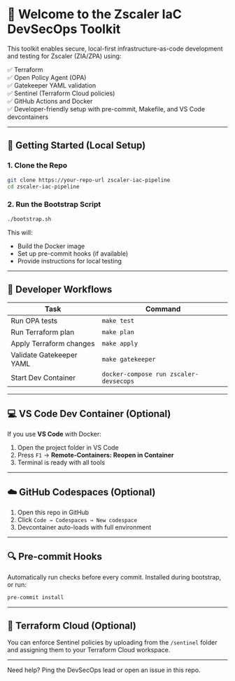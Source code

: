 # 👋 Welcome to the Zscaler IaC DevSecOps Toolkit

This toolkit enables secure, local-first infrastructure-as-code development and testing for Zscaler (ZIA/ZPA) using:

✅ Terraform  
✅ Open Policy Agent (OPA)  
✅ Gatekeeper YAML validation  
✅ Sentinel (Terraform Cloud policies)  
✅ GitHub Actions and Docker  
✅ Developer-friendly setup with pre-commit, Makefile, and VS Code devcontainers

---

## 🚀 Getting Started (Local Setup)

### 1. Clone the Repo
```bash
git clone https://your-repo-url zscaler-iac-pipeline
cd zscaler-iac-pipeline
```

### 2. Run the Bootstrap Script
```bash
./bootstrap.sh
```

This will:
- Build the Docker image
- Set up pre-commit hooks (if available)
- Provide instructions for local testing

---

## 🧪 Developer Workflows

| Task                      | Command                             |
|---------------------------|--------------------------------------|
| Run OPA tests             | `make test`                         |
| Run Terraform plan        | `make plan`                         |
| Apply Terraform changes   | `make apply`                        |
| Validate Gatekeeper YAML  | `make gatekeeper`                   |
| Start Dev Container       | `docker-compose run zscaler-devsecops` |

---

## 💻 VS Code Dev Container (Optional)
If you use **VS Code** with Docker:

1. Open the project folder in VS Code
2. Press `F1` → **Remote-Containers: Reopen in Container**
3. Terminal is ready with all tools

---

## ☁️ GitHub Codespaces (Optional)
1. Open this repo in GitHub
2. Click `Code → Codespaces → New codespace`
3. Devcontainer auto-loads with full environment

---

## 🔍 Pre-commit Hooks
Automatically run checks before every commit. Installed during bootstrap, or run:
```bash
pre-commit install
```

---

## 🔐 Terraform Cloud (Optional)
You can enforce Sentinel policies by uploading from the `/sentinel` folder and assigning them to your Terraform Cloud workspace.

---

Need help? Ping the DevSecOps lead or open an issue in this repo.
